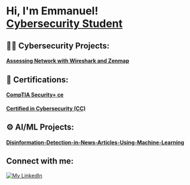 <h1>Hi, I'm Emmanuel! <br/><a href="https://https://github.com/etaverasx">Cybersecurity Student</a></h1>



</a><h2>👨‍💻 Cybersecurity Projects:</h2>
<h4><a href="https://github.com/etaverasx/Assessing-Network-with-Wireshark-and-Zenmap")>Assessing Network with Wireshark and Zenmap</a></h4>

<h2>📄 Certifications:</h2>
<h4><a href="https://www.credly.com/earner/earned/badge/c6050e35-4538-44a9-8a56-53f405cd5e94")>CompTIA Security+ ce</a></h4>
<h4><a href="https://www.credly.com/earner/earned/badge/f079ac3d-8d2c-4cba-bd72-64840ec8d7e4")>Certified in Cybersecurity (CC)</a></h4>

<h2>⚙️ AI/ML Projects:</h2>
<h4><a href="https://github.com/etaverasx/Disinformation-Detection-in-News-Articles-Using-Machine-Learning")>Disinformation-Detection-in-News-Articles-Using-Machine-Learning</a></h4>
<h2>Connect with me:</h2>

[![My LinkedIn](https://skillicons.dev/icons?i=linkedin)](https://www.linkedin.com/in/emmanuel-taveras/)

</a>
